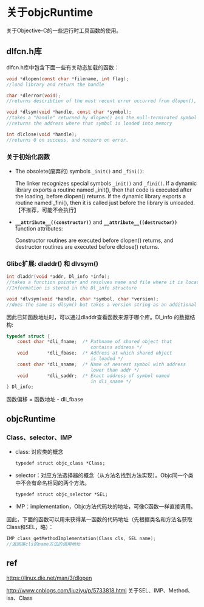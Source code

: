 # 关于objcRuntime

关于Objective-C的一些运行时工具函数的使用。

## dlfcn.h库

dlfcn.h库中包含下面一些有关动态加载的函数：

```c
void *dlopen(const char *filename, int flag);
//load library and return the handle

char *dlerror(void);
//returns describtion of the most recent error occurred from dlopen(), dlsym() or dlclose()

void *dlsym(void *handle, const char *symbol);
//takes a "handle" returned by dlopen() and the null-terminated symbol name,
//returns the address where that symbol is loaded into memory

int dlclose(void *handle);
//returns 0 on success, and nonzero on error.
```

### 关于初始化函数

- The obsolete(废弃的) symbols `_init()` and `_fini()`:

  The linker recognizes special symbols `_init()` and `_fini()`.
  If a dynamic library exports a routine named _init(),
  then that code is executed after the loading, before dlopen() returns.
  If the dynamic library exports a routine named _fini(), then it is called just before the library is unloaded.
  【不推荐，可能不会执行】

- **`__attribute__((constructor))`** and **`__attribute__((destructor))`** function attributes:

  Constructor routines are executed before dlopen() returns,
  and destructor routines are executed before dlclose() returns.

### Glibc扩展: dladdr() 和 dlvsym()

```c
int dladdr(void *addr, Dl_info *info);
//takes a function pointer and resolves name and file where it is located.
//Information is stored in the Dl_info structure

void *dlvsym(void *handle, char *symbol, char *version);
//does the same as dlsym() but takes a version string as an additional argument.
```

因此已知函数地址时，可以通过dladdr查看函数来源于哪个库。Dl_info 的数据结构:

```c
typedef struct {
    const char *dli_fname;  /* Pathname of shared object that
                               contains address */
    void       *dli_fbase;  /* Address at which shared object
                               is loaded */
    const char *dli_sname;  /* Name of nearest symbol with address
                               lower than addr */
    void       *dli_saddr;  /* Exact address of symbol named
                               in dli_sname */
} Dl_info;
```

函数偏移 = 函数地址 - dli_fbase

## objcRuntime

### Class、selector、IMP

- class: 对应类的概念

  `typedef struct objc_class *Class; `

- selector：对应方法选择器的概念（从方法名找到方法实现）。Objc同一个类中不会有命名相同的两个方法。

  `typedef struct objc_selector *SEL;`

- IMP：implementation，Objc方法代码块的地址，可像C函数一样直接调用。

因此，下面的函数可以用来获得某一函数的代码地址（先根据类名和方法名获取Class和SEL，略）：

```c
IMP class_getMethodImplementation(Class cls, SEL name);
//返回类cls的name方法的调用地址
```


## ref

https://linux.die.net/man/3/dlopen

http://www.cnblogs.com/liuziyu/p/5733818.html 关于SEL、IMP、Method、isa、Class

<br/><br/>
